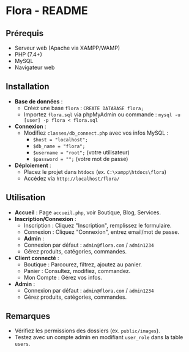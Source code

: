 # Flora - README

## Prérequis
- Serveur web (Apache via XAMPP/WAMP)
- PHP (7.4+)
- MySQL
- Navigateur web

## Installation
- **Base de données** :
  - Créez une base `flora` : `CREATE DATABASE flora;`
  - Importez `flora.sql` via phpMyAdmin ou commande : `mysql -u [user] -p flora < flora.sql`
- **Connexion** :
  - Modifiez `classes/db_connect.php` avec vos infos MySQL :
    - `$host = "localhost";`
    - `$db_name = "flora";`
    - `$username = "root";` (votre utilisateur)
    - `$password = "";` (votre mot de passe)
- **Déploiement** :
  - Placez le projet dans `htdocs` (ex. `C:\xampp\htdocs\flora`)
  - Accédez via `http://localhost/flora/`

## Utilisation
- **Accueil** : Page `accueil.php`, voir Boutique, Blog, Services.
- **Inscription/Connexion** :
  - Inscription : Cliquez "Inscription", remplissez le formulaire.
  - Connexion : Cliquez "Connexion", entrez email/mot de passe.
  - **Admin** :
  - Connexion par défaut : `admin@flora.com` / `admin1234`
  - Gérez produits, catégories, commandes.
- **Client connecté** :
  - Boutique : Parcourez, filtrez, ajoutez au panier.
  - Panier : Consultez, modifiez, commandez.
  - Mon Compte : Gérez vos infos.
- **Admin** :
  - Connexion par défaut : `admin@flora.com` / `admin1234`
  - Gérez produits, catégories, commandes.

## Remarques
- Vérifiez les permissions des dossiers (ex. `public/images`).
- Testez avec un compte admin en modifiant `user_role` dans la table `users`.